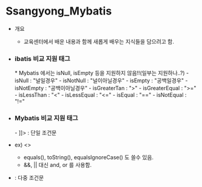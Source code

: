 # Ssangyong_Mybatis

  - 개요
    - 교육센터에서 배운 내용과 함께 새롭게 배우는 지식들을 담으려고 함.
    
  - <h3>ibatis 비교 지원 태그</h3>
    * Mybatis 에서는 isNull, isEmpty 등을 지원하지 않음!!(일부는 지원하나..?)
    - isNull : "널일경우"
    - isNotNull : "널이아닐경우"
    - isEmpty : "공백일경우"
    - isNotEmpty : "공백이아닐경우"
    - isGreaterTan : ">"
    - isGreaterEqual : ">="
    - isLessThan : "<"
    - isLessEqual : "<="
    - isEqual : "=="
    - isNotEqual : "!="
   
 - <h3>Mybatis 비교 지원 태그</h3>
   - <![CDATA[<if>]]>  : 단일 조건문
  - ex) <<if test="str != null and str != ''"></if>>
     - equals(), toString(), equalsIgnoreCase() 도 쓸수 있음.
     - &&, || 대신 and, or 를 사용함.
  
   - <choose> <when> <otherwise> : 다중 조건문
    
   
